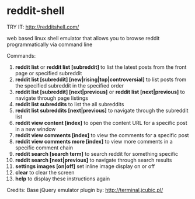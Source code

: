 # reddit-shell

TRY IT: http://redditshell.com/

web based linux shell emulator that allows you to browse reddit programmatically via command line

Commands:

1. **reddit list** or **reddit list [subreddit]** to list the latest posts from the front page or specified subreddit
2. **reddit list [subreddit] [new|rising|top|controversial]**  to list posts from the specified subreddit in the specified order
3. **reddit list [subreddit] [next|previous]** or **reddit list [next|previous]** to navigate through page listings
4. **reddit list subreddits** to list the all subreddits
5. **reddit list subreddits [next|previous]** to navigate through the subreddit list
6. **reddit view content [index]** to open the content URL for a specific post in a new window
7. **reddit view comments [index]** to view the comments for a specific post
8. **reddit view comments more [index]** to view more comments in a specific comment chain
9. **reddit search [search term]** to search reddit for something specific
10. **reddit search [next|previous]** to navigate through search results
11. **settings images [on|off]** set inline image display on or off
12. **clear** to clear the screen
13. **help** to display these instructions again

Credits: Base jQuery emulator plugin by: http://terminal.jcubic.pl/
